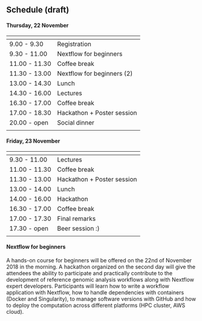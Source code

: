 ## Schedule (draft)

#### Thursday, 22 November

|[]()          |                            |
|------------- |----------------------------|
| 9.00 - 9.30  | Registration               |
| 9.30 - 11.00 | Nextflow for beginners     |
| 11.00 - 11.30 | Coffee break              |
| 11.30 - 13.00 | Nextflow for beginners (2)|
| 13.00 - 14.30 | Lunch                     |
| 14.30 - 16.00 | Lectures                  |
| 16.30 - 17.00 | Coffee break              |
| 17.00 - 18.30 | Hackathon + Poster session|
| 20.00 - open  | Social dinner             |
|              |                            |

#### Friday, 23 November

|[]()           |                           |
|---------------|---------------------------|
| 9.30 - 11.00  | Lectures                  |
| 11.00 - 11.30 | Coffee break              |
| 11.30 - 13.00 | Hackathon + Poster session|
| 13.00 - 14.00 | Lunch                     |
| 14.00 - 16.00 | Hackathon                 |
| 16.30 - 17.00 | Coffee break              |
| 17.00 - 17.30 | Final remarks             |
| 17.30 - open  | Beer session :)           |  
|               |                           |


#### Nextflow for beginners

A hands-on course for beginners will be offered on the 22nd of November  2018 in the morning. A hackathon organized on the second day will give the attendees the ability to participate and practically contribute to the development of reference genomic analysis workflows along with Nextflow expert developers. Participants will learn how to write a workflow application with Nextflow, how to handle dependencies with containers (Docker and Singularity), to manage software versions with GitHub and how to deploy the computation across different platforms (HPC cluster, AWS cloud).
